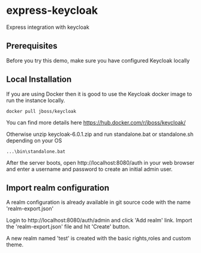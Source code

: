 # express-keycloak
Express integration with keycloak

## Prerequisites
Before you try this demo, make sure you have configured Keycloak locally

## Local Installation

If you are using Docker then it is good to use the Keycloak docker image to run the instance locally.  

```
docker pull jboss/keycloak
```

You can find more details here https://hub.docker.com/r/jboss/keycloak/

Otherwise unzip keycloak-6.0.1.zip and run standalone.bat or standalone.sh depending on your OS

```
...\bin\standalone.bat
```
After the server boots, open http://localhost:8080/auth in your web browser and enter a username and password to create an initial admin user.


## Import realm configuration 
A realm configuration is already available in git source code with the name 'realm-export.json' 

Login to http://localhost:8080/auth/admin and click 'Add realm' link.
Import the 'realm-export.json' file and hit 'Create' button.

A new realm named 'test' is created with the basic rights,roles and custom theme.

